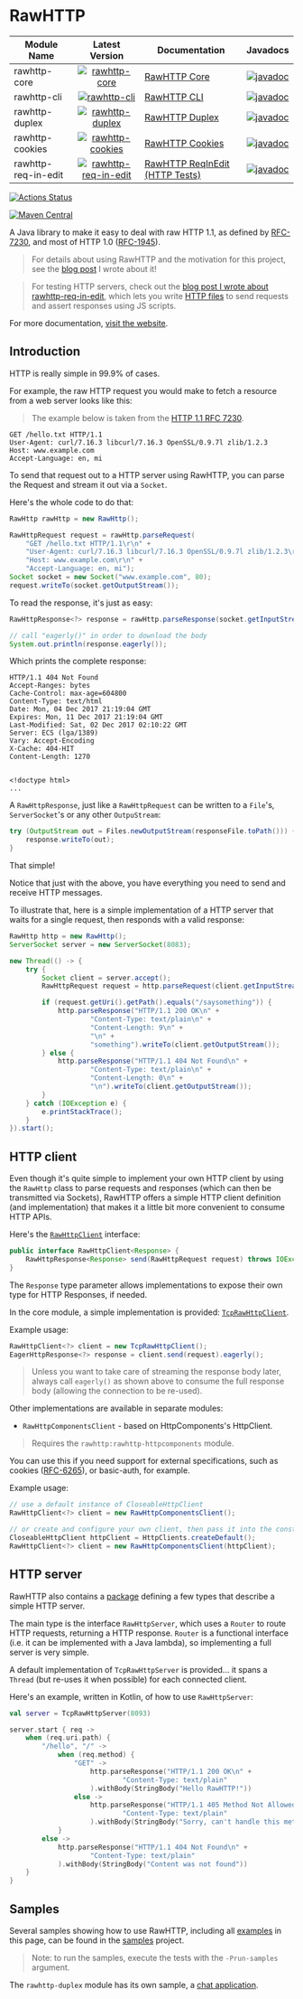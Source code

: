 # RawHTTP

| Module Name         |                                                                                                      Latest Version                                                                                                      | Documentation                                                                                               | Javadocs                                                                                                                                                      |
|---------------------|:------------------------------------------------------------------------------------------------------------------------------------------------------------------------------------------------------------------------:|-------------------------------------------------------------------------------------------------------------|---------------------------------------------------------------------------------------------------------------------------------------------------------------|
| rawhttp-core        |           [![rawhttp-core](https://img.shields.io/maven-central/v/com.athaydes.rawhttp/rawhttp-core.svg?label=Maven%20Central)](https://search.maven.org/search?q=g:com.athaydes.rawhttp%20%20a:rawhttp-core)            | [RawHTTP Core](https://renatoathaydes.github.io/rawhttp/docs/index.html)                                    | [![javadoc](https://javadoc.io/badge2/com.athaydes.rawhttp/rawhttp-core/javadoc.svg)](https://javadoc.io/doc/com.athaydes.rawhttp/rawhttp-core)               |
| rawhttp-cli         |             [![rawhttp-cli](https://img.shields.io/maven-central/v/com.athaydes.rawhttp/rawhttp-cli.svg?label=Maven%20Central)](https://search.maven.org/search?q=g:com.athaydes.rawhttp%20%20a:rawhttp-cli)             | [RawHTTP CLI](https://renatoathaydes.github.io/rawhttp/rawhttp-modules/cli.html)                            | [![javadoc](https://javadoc.io/badge2/com.athaydes.rawhttp/rawhttp-cli/javadoc.svg)](https://javadoc.io/doc/com.athaydes.rawhttp/rawhttp-cli)                 |
| rawhttp-duplex      |        [![rawhttp-duplex](https://img.shields.io/maven-central/v/com.athaydes.rawhttp/rawhttp-duplex.svg?label=Maven%20Central)](https://search.maven.org/search?q=g:com.athaydes.rawhttp%20%20a:rawhttp-duplex)         | [RawHTTP Duplex](https://renatoathaydes.github.io/rawhttp/rawhttp-modules/duplex.html)                      | [![javadoc](https://javadoc.io/badge2/com.athaydes.rawhttp/rawhttp-duplex/javadoc.svg)](https://javadoc.io/doc/com.athaydes.rawhttp/rawhttp-duplex)           |
| rawhttp-cookies     |       [![rawhttp-cookies](https://img.shields.io/maven-central/v/com.athaydes.rawhttp/rawhttp-cookies.svg?label=Maven%20Central)](https://search.maven.org/search?q=g:com.athaydes.rawhttp%20%20a:rawhttp-cookies)       | [RawHTTP Cookies](https://renatoathaydes.github.io/rawhttp/rawhttp-modules/cookies.html)                    | [![javadoc](https://javadoc.io/badge2/com.athaydes.rawhttp/rawhttp-cookies/javadoc.svg)](https://javadoc.io/doc/com.athaydes.rawhttp/rawhttp-cookies)         |
| rawhttp-req-in-edit | [![rawhttp-req-in-edit](https://img.shields.io/maven-central/v/com.athaydes.rawhttp/rawhttp-req-in-edit.svg?label=Maven%20Central)](https://search.maven.org/search?q=g:com.athaydes.rawhttp%20%20a:rawhttp-req-in-edit) | [RawHTTP ReqInEdit (HTTP Tests)](https://renatoathaydes.github.io/rawhttp/rawhttp-modules/req-in-edit.html) | [![javadoc](https://javadoc.io/badge2/com.athaydes.rawhttp/rawhttp-req-in-edit/javadoc.svg)](https://javadoc.io/doc/com.athaydes.rawhttp/rawhttp-req-in-edit) |

[![Actions Status](https://github.com/renatoathaydes/rawhttp/workflows/Build%20And%20Test%20on%20All%20OSs/badge.svg)](https://github.com/renatoathaydes/rawhttp/actions)

[![Maven Central](https://img.shields.io/maven-central/v/com.athaydes.rawhttp/rawhttp-core.svg?label=Maven%20Central)](https://search.maven.org/search?q=g:com.athaydes.rawhttp%20%20a:rawhttp-core)

A Java library to make it easy to deal with raw HTTP 1.1, as defined by [RFC-7230](https://tools.ietf.org/html/rfc7230),
and most of HTTP 1.0 ([RFC-1945](https://tools.ietf.org/html/rfc1945)).

> For details about using RawHTTP and the motivation for this project, see the
 [blog post](https://sites.google.com/a/athaydes.com/renato-athaydes/posts/announcingrawhttp-ajvmlibraryforhandlingrawhttp)
 I wrote about it!

> For testing HTTP servers, check out the [blog post I wrote about rawhttp-req-in-edit](https://renato.athaydes.com/posts/writing-http-files-for-testing.html),
> which lets you write [HTTP files](https://www.jetbrains.com/help/idea/exploring-http-syntax.html) to send requests 
> and assert responses using JS scripts. 

For more documentation, [visit the website](https://renatoathaydes.github.io/rawhttp).

## Introduction

HTTP is really simple in 99.9% of cases.

For example, the raw HTTP request you would make to fetch a resource from a web server looks like this:

> The example below is taken from the [HTTP 1.1 RFC 7230](https://tools.ietf.org/html/rfc7230#section-2.1).

```
GET /hello.txt HTTP/1.1
User-Agent: curl/7.16.3 libcurl/7.16.3 OpenSSL/0.9.7l zlib/1.2.3
Host: www.example.com
Accept-Language: en, mi
```

To send that request out to a HTTP server using RawHTTP, you can parse the Request and stream it out via a 
`Socket`.

Here's the whole code to do that:

```java
RawHttp rawHttp = new RawHttp();

RawHttpRequest request = rawHttp.parseRequest(
    "GET /hello.txt HTTP/1.1\r\n" +
    "User-Agent: curl/7.16.3 libcurl/7.16.3 OpenSSL/0.9.7l zlib/1.2.3\r\n" +
    "Host: www.example.com\r\n" +
    "Accept-Language: en, mi");
Socket socket = new Socket("www.example.com", 80);
request.writeTo(socket.getOutputStream());
```

To read the response, it's just as easy:

```java
RawHttpResponse<?> response = rawHttp.parseResponse(socket.getInputStream());

// call "eagerly()" in order to download the body
System.out.println(response.eagerly());
```

Which prints the complete response:

```
HTTP/1.1 404 Not Found
Accept-Ranges: bytes
Cache-Control: max-age=604800
Content-Type: text/html
Date: Mon, 04 Dec 2017 21:19:04 GMT
Expires: Mon, 11 Dec 2017 21:19:04 GMT
Last-Modified: Sat, 02 Dec 2017 02:10:22 GMT
Server: ECS (lga/1389)
Vary: Accept-Encoding
X-Cache: 404-HIT
Content-Length: 1270


<!doctype html>
...
```

A `RawHttpResponse`, just like a `RawHttpRequest` can be written to a `File`'s, `ServerSocket`'s
or any other `OutpuStream`:

```java
try (OutputStream out = Files.newOutputStream(responseFile.toPath())) {
    response.writeTo(out);
}
```

That simple!

Notice that just with the above, you have everything you need to send and receive HTTP messages. 

To illustrate that, here is a simple implementation of a HTTP server that waits for a single request,
then responds with a valid response:

```java
RawHttp http = new RawHttp();
ServerSocket server = new ServerSocket(8083);

new Thread(() -> {
    try {
        Socket client = server.accept();
        RawHttpRequest request = http.parseRequest(client.getInputStream());

        if (request.getUri().getPath().equals("/saysomething")) {
            http.parseResponse("HTTP/1.1 200 OK\n" +
                    "Content-Type: text/plain\n" +
                    "Content-Length: 9\n" +
                    "\n" +
                    "something").writeTo(client.getOutputStream());
        } else {
            http.parseResponse("HTTP/1.1 404 Not Found\n" +
                    "Content-Type: text/plain\n" +
                    "Content-Length: 0\n" +
                    "\n").writeTo(client.getOutputStream());
        }
    } catch (IOException e) {
        e.printStackTrace();
    }
}).start();
```

## HTTP client

Even though it's quite simple to implement your own HTTP client by using the `RawHttp` class to parse 
requests and responses (which can then be transmitted via Sockets), RawHTTP offers a simple HTTP client definition
(and implementation) that makes it a little bit more convenient to consume HTTP APIs.

Here's the [`RawHttpClient`](rawhttp-core/src/main/java/rawhttp/core/client/RawHttpClient.java) interface:

```java
public interface RawHttpClient<Response> {
    RawHttpResponse<Response> send(RawHttpRequest request) throws IOException;
}
```   

The `Response` type parameter allows implementations to expose their own type for HTTP Responses, if needed.

In the core module, a simple implementation is provided: [`TcpRawHttpClient`](rawhttp-core/src/main/java/rawhttp/core/client/TcpRawHttpClient.java).

Example usage:

```java
RawHttpClient<?> client = new TcpRawHttpClient();
EagerHttpResponse<?> response = client.send(request).eagerly();
```

> Unless you want to take care of streaming the response body later, always call `eagerly()`
  as shown above to consume the full response body (allowing the connection to be re-used).

Other implementations are available in separate modules:

* `RawHttpComponentsClient` - based on HttpComponents's HttpClient.

> Requires the `rawhttp:rawhttp-httpcomponents` module.

You can use this if you need support for external specifications, such as
cookies ([RFC-6265](https://tools.ietf.org/html/rfc6265)), or basic-auth, for example.

Example usage:

```java
// use a default instance of CloseableHttpClient
RawHttpClient<?> client = new RawHttpComponentsClient();

// or create and configure your own client, then pass it into the constructor
CloseableHttpClient httpClient = HttpClients.createDefault();
RawHttpClient<?> client = new RawHttpComponentsClient(httpClient);
```

## HTTP server

RawHTTP also contains a [package](rawhttp-core/src/main/java/rawhttp/core/server) defining a few types
that describe a simple HTTP server.

The main type is the interface `RawHttpServer`, which uses a `Router` to route HTTP requests, returning a HTTP response.
`Router` is a functional interface (i.e. it can be implemented with a Java lambda), so implementing a full
server is very simple.

A default implementation of `TcpRawHttpServer` is provided... it spans a `Thread` (but re-uses it when possible) for 
each connected client.

Here's an example, written in Kotlin, of how to use `RawHttpServer`:

```kotlin
val server = TcpRawHttpServer(8093)

server.start { req ->
    when (req.uri.path) {
        "/hello", "/" ->
            when (req.method) {
                "GET" ->
                    http.parseResponse("HTTP/1.1 200 OK\n" +
                            "Content-Type: text/plain"
                    ).withBody(StringBody("Hello RawHTTP!"))
                else ->
                    http.parseResponse("HTTP/1.1 405 Method Not Allowed\n" +
                            "Content-Type: text/plain"
                    ).withBody(StringBody("Sorry, can't handle this method"))
            }
        else ->
            http.parseResponse("HTTP/1.1 404 Not Found\n" +
                    "Content-Type: text/plain"
            ).withBody(StringBody("Content was not found"))
    }
}
```

## Samples

Several samples showing how to use RawHTTP, including all [examples](samples/src/test/java/rawhttp/samples/JavaSample.java)
in this page, can be found in the [samples](samples) project.

> Note: to run the samples, execute the tests with the `-Prun-samples` argument.

The `rawhttp-duplex` module has its own sample, a [chat application](rawhttp-duplex/src/test/kotlin/chat-example.kt).
